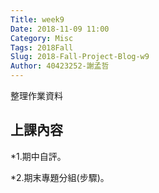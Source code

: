 ```yaml
---
Title: week9
Date: 2018-11-09 11:00
Category: Misc
Tags: 2018Fall
Slug: 2018-Fall-Project-Blog-w9
Author: 40423252-謝孟哲
---
```


整理作業資料

<!-- PELICAN_END_SUMMARY -->

上課內容
----

*1.期中自評。

*2.期末專題分組(步驟)。



